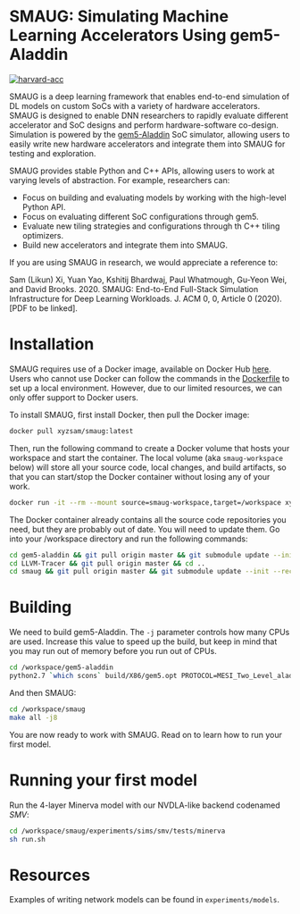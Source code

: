 SMAUG: Simulating Machine Learning Accelerators Using gem5-Aladdin
==================================================================

[![harvard-acc](https://circleci.com/gh/harvard-acc/smaug.svg?style=shield)](https://circleci.com/gh/harvard-acc/smaug)

SMAUG is a deep learning framework that enables end-to-end simulation of DL models
on custom SoCs with a variety of hardware accelerators. SMAUG is designed to
enable DNN researchers to rapidly evaluate different accelerator and SoC
designs and perform hardware-software co-design. Simulation is powered by the
[gem5-Aladdin](https://github.com/harvard-acc/gem5-aladdin) SoC simulator,
allowing users to easily write new hardware accelerators and integrate them
into SMAUG for testing and exploration.

SMAUG provides stable Python and C++ APIs, allowing users to work at varying
levels of abstraction. For example, researchers can:

* Focus on building and evaluating models by working with the high-level Python API.
* Focus on evaluating different SoC configurations through gem5.
* Evaluate new tiling strategies and configurations through th C++ tiling
  optimizers.
* Build new accelerators and integrate them into SMAUG.

If you are using SMAUG in research, we would appreciate a reference to:

Sam (Likun) Xi, Yuan Yao, Kshitij Bhardwaj, Paul Whatmough, Gu-Yeon Wei, and
David Brooks. 2020. SMAUG: End-to-End Full-Stack Simulation Infrastructure for
Deep Learning Workloads. J. ACM 0, 0, Article 0 (2020). [PDF to be linked].

# Installation #

SMAUG requires use of a Docker image, available on Docker Hub
[here](https://registry.hub.docker.com/repository/docker/xyzsam/smaug).
Users who cannot use Docker can follow the commands in the
[Dockerfile](https://github.com/harvard-acc/smaug/blob/master/docker/Dockerfile)
to set up a local environment. However, due to our limited resources, we can
only offer support to Docker users.

To install SMAUG, first install Docker, then pull the Docker image:

```bash
docker pull xyzsam/smaug:latest
```

Then, run the following command to create a Docker volume that hosts your
workspace and start the container. The local volume (aka `smaug-workspace`
below) will store all your source code, local changes, and build artifacts, so
that you can start/stop the Docker container without losing any of your work.

```bash
docker run -it --rm --mount source=smaug-workspace,target=/workspace xyzsam/smaug:latest
```

The Docker container already contains all the source code repositories you
need, but they are probably out of date.  You will need to update them. Go into
your /workspace directory and run the following commands:

```bash
cd gem5-aladdin && git pull origin master && git submodule update --init --recursive && cd ..
cd LLVM-Tracer && git pull origin master && cd ..
cd smaug && git pull origin master && git submodule update --init --recursive && cd ..
```
# Building #
We need to build gem5-Aladdin. The `-j` parameter controls how many CPUs are
used. Increase this value to speed up the build, but keep in mind that you may
run out of memory before you run out of CPUs.

```bash
cd /workspace/gem5-aladdin
python2.7 `which scons` build/X86/gem5.opt PROTOCOL=MESI_Two_Level_aladdin -j2
```

And then SMAUG:

```bash
cd /workspace/smaug
make all -j8
```

You are now ready to work with SMAUG. Read on to learn how to run your first
model.

# Running your first model #
Run the 4-layer Minerva model with our NVDLA-like backend codenamed *SMV*:

```bash
cd /workspace/smaug/experiments/sims/smv/tests/minerva
sh run.sh
```

# Resources #
Examples of writing network models can be found in `experiments/models`.
